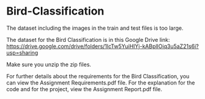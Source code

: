 # Bird-Classification
The dataset including the images in the train and test files is too large. 

The dataset for the Bird Classification is in this Google Drive link:
https://drive.google.com/drive/folders/1lcTw5YuiHIYj-kABplIOiq3u5aZ21s6i?usp=sharing

Make sure you unzip the zip files. 

For further details about the requirements for the Bird Classification,
you can view the Assignment Requirements.pdf file. For the explanation for the code and for the project, view the Assignment Report.pdf file. 
